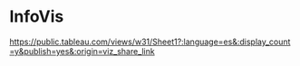 # InfoVis
https://public.tableau.com/views/w31/Sheet1?:language=es&:display_count=y&publish=yes&:origin=viz_share_link
